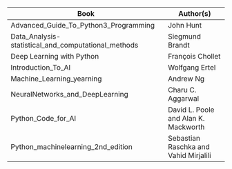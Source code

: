 | Book | Author(s) |
|------|----------------|
| Advanced_Guide_To_Python3_Programming	| John Hunt |
| Data_Analysis-statistical_and_computational_methods	| Siegmund Brandt |
| Deep Learning with Python	| François Chollet |
| Introduction_To_AI | Wolfgang Ertel |
| Machine_Learning_yearning | Andrew Ng |
| NeuralNetworks_and_DeepLearning | Charu C. Aggarwal |
| Python_Code_for_AI | David L. Poole and Alan K. Mackworth |
| Python_machinelearning_2nd_edition | Sebastian Raschka and Vahid Mirjalili | 

